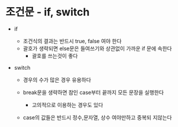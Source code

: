 # 조건문 - if, switch
- if
    - 조건식의 결과는 반드시 true, false 여야 한다
    - 괄호가 생략되면 else문은 들여쓰기와 상관없이 가까운 if 문에 속한다
        - 괄호를 쓰는것이 좋다

- switch
    - 경우의 수가 많은 경우 유용하다
    - break문을 생략하면 참인 case부터 끝까지 모든 문장을 실행한다
        - 고의적으로 이용하는 경우도 있다
        
    - case의 값들은 반드시 정수,문자열, 상수 여야만하고 중복되 지않는다


